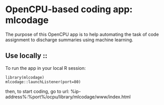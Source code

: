 OpenCPU-based coding app: mlcodage
====================
  
The purpose of this OpenCPU app is to help automating the task of code assignment to discharge summaries using machine learning.  

Use locally ::
-----------

To run the app in your local R session:

    library(mlcodage)
	mlcodage::launchListener(port=80)

then, to start coding, go to url: %ip-address%:%port%/ocpu/library/mlcodage/www/index.html

